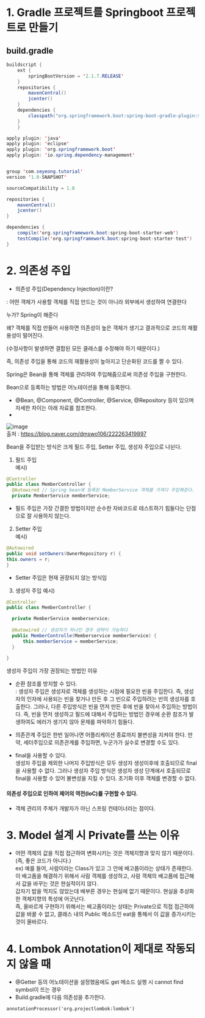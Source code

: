 # 1. Gradle 프로젝트를 Springboot 프로젝트로 만들기
## build.gradle 
```java
buildscript {
    ext {
        springBootVersion = '2.1.7.RELEASE'
    }
    repositories {
        mavenCentral()
        jcenter()
    }
    dependencies {
        classpath("org.springframework.boot:spring-boot-gradle-plugin:${springBootVersion}")
    }
    }

apply plugin: 'java'
apply plugin: 'eclipse'
apply plugin: 'org.springframework.boot'
apply plugin: 'io.spring.dependency-management'


group 'com.seyeong.tutorial'
version '1.0-SNAPSHOT'

sourceCompatibility = 1.8

repositories {
    mavenCentral()
    jcenter()
}

dependencies {
    compile('org.springframework.boot:spring-boot-starter-web')
    testCompile('org.springframework.boot:spring-boot-starter-test')
}
```

# 2. 의존성 주입
- 의존성 주입(Dependency Injection)이란?

: 어떤 객체가 사용할 객체를 직접 만드는 것이 아니라 외부에서 생성하여 연결한다 

  누가? Spring이 해준다

  왜? 객체를 직접 만들어 사용하면 의존성이 높은 객체가 생기고 결과적으로 코드의 재활용성이 떨어진다. 

(수정사항이 발생하면 결합된 모든 클래스를 수정해야 하기 때문이다.)
  
  즉, 의존성 주입을 통해 코드의 재활용성이 높아지고 단순화된 코드를 짤 수 있다.
  
  Spring은 Bean을 통해 객체를 관리하여 주입해줌으로써 의존성 주입을 구현한다. 
  
  Bean으로 등록하는 방법은 어노테이션을 통해 등록한다.
  
  - @Bean, @Component, @Controller, @Service, @Repository 등이 있으며 자세한 차이는 아래 자료를 참조한다. 
  - 
  ![image](https://user-images.githubusercontent.com/54302155/125612440-e3c5c8ee-9031-4f57-9b91-de2ef092f2a9.png)   
  출처 : https://blog.naver.com/dmswo106/222263419897   
  
  Bean을 주입받는 방식은 크게 필드 주입, Setter 주입, 생성자 주입으로 나뉜다.
  
  1. 필드 주입    
  예시)   
  ```java
  @Controller
  public class MemberController {
    @Autowired // Spring bean에 등록된 MemberService 객체를 가져다 주입해준다.
    private MemberService memberService;
  ```  
  - 필드 주입은 가장 간결한 방법이지만 순수한 자바코드로 테스트하기 힘들다는 단점으로 잘 사용하지 않는다.

  2. Setter 주입   
  예시)
  ```java
  @Autowired
  public void setOwners(OwnerRepository r) {
  this.owners = r;
  }
  ```   
  - Setter 주입은 현재 권장되지 않는 방식임

  3. 생성자 주입
  예시)
  ```java
  @Controller
  public class MemberController {
  
    private MemberService memberservice;
    
    @Autowired // 생성자가 하나인 경우 생략이 가능하다
    public MemberControlle(Memberservice memberService) {
        this.memberService = memberService;
    }
    
  }
  ```
  생성자 주입이 가장 권장되는 방법인 이유   
   - 순환 참조를 방지할 수 있다.   
    : 생성자 주입은 생성자로 객체를 생성하는 시점에 필요한 빈을 주입한다. 즉, 생성자의 인자에 사용되는 빈을 찾거나 만든    후 그 빈으로 주입하려는 빈의 생성자를 호출한다. 
    그러나, 다른 주입방식은 빈을 먼저 만든 후에 빈을 찾아서 주입하는 방법이다. 
    즉, 빈을 먼저 생성하고 필드에 대해서 주입하는 방법인 경우에 순환 참조가 발생하여도 에러가 생기지 않아 문제를 파악하기 힘들다.
    
   - 의존관계 주입은 한번 일어나면 어플리케이션 종료까지 불변성을 지켜야 한다. 만약, 세터주입으로 의존관계를 주입하면, 누군가가 실수로 변경할 수도 있다.
    
   - final을 사용할 수 있다.    
     생성자 주입을 제외한 나머지 주입방식은 모두 생성자 생성이후에 호출되므로 final을 사용할 수 없다. 그러나 생성자 주입 방식은 생성자 생성 단계에서 호출되므로 final을 사용할 수 있어 불변성을 지킬 수 있다. 초기화 이후 객체를 변경할 수 없다. 
  
  #### 의존성 주입으로 인하여 제어의 역전(IoC)를 구현할 수 있다.
  - 객체 관리의 주체가 개발자가 아닌 스프링 컨테이너라는 점이다. 

# 3. Model 설계 시 Private를 쓰는 이유
- 어떤 객체의 값을 직접 접근하여 변화시키는 것은 객체지향과 맞지 않기 때문이다. (즉, 좋은 코드가 아니다.)   
ex) 예를 들어, 사람이라는 Class가 있고 그 안에 배고픔이라는 상태가 존재한다. 이 배고픔을 해결하기 위해서 사람 객체를 생성하고, 사람 객체의 배고픔에 접근해서 값을 바꾸는 것은 현실적이지 않다.   
    갑자기 밥을 먹지도 않았는데 배부른 경우는 현실에 없기 때문이다. 현실을 추상화한 객체지향의 특성에 어긋난다.   
    즉, 올바르게 구현하기 위해서는 배고픔이라는 상태는 Private으로 직접 접근하여 값을 바꿀 수 없고, 클래스 내의 Public 메소드인 eat을 통해서 이 값을 증가시키는 것이 올바르다.
    
# 4. Lombok Annotation이 제대로 작동되지 않을 때
- @Getter 등의 어노테이션을 설정했음에도 get 메소드 실행 시 cannot find symbol이 뜨는 경우
- Build.gradle에 다음 의존성을 추가한다.
```
annotationProcessor('org.projectlombok:lombok')

```

